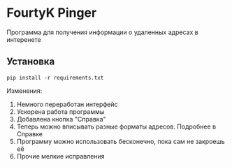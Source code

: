 ﻿# FourtyK Pinger
Программа для получения информации о удаленных адресах в интеренете

## Установка
```
pip install -r requirements.txt
```

Изменения:
1. Немного переработан интерфейс
2. Ускорена работа программы
3. Добавлена кнопка "Справка"
4. Теперь можно вписывать разные форматы адресов. Подробнее в Справке
5. Программу можно использовать бесконечно, пока сам не закроешь её
6. Прочие мелкие исправления